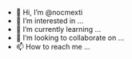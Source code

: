 - 👋 Hi, I’m @nocmexti
- 👀 I’m interested in ...
- 🌱 I’m currently learning ...
- 💞️ I’m looking to collaborate on ...
- 📫 How to reach me ...

<!---
nocmexti/nocmexti is a ✨ special ✨ repository because its `README.md` (this file) appears on your GitHub profile.
You can click the Preview link to take a look at your changes.
--->
